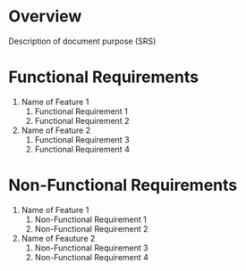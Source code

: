 # Overview

Description of document purpose (SRS)

# Functional Requirements

1. Name of Feature 1
   1. Functional Requirement 1
   2. Functional Requirement 2
2. Name of Feature 2
   1. Functional Requirement 3
   2. Functional Requirement 4

# Non-Functional Requirements

1. Name of Feature 1
   1. Non-Functional Requirement 1
   2. Non-Functional Requirement 2
2. Name of Feauture 2
   1. Non-Functional Requirement 3
   2. Non-Functional Requirement 4
